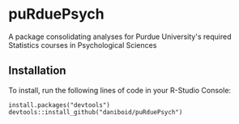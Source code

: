 # puRduePsych
 A package consolidating analyses for Purdue University's required Statistics courses in Psychological Sciences

## Installation
To install, run the following lines of code in your R-Studio Console:

```
install.packages("devtools")
devtools::install_github("daniboid/puRduePsych")
```

